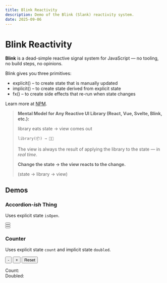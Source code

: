 ```yaml
---
title: Blink Reactivity
description: Demo of the Blink (Slank) reactivity system.
date: 2025-09-06
---
```


# Blink Reactivity

**Blink** is a dead-simple reactive signal system for JavaScript — no tooling, no build steps, no opinions.

Blink gives you three primitives:

- explicit() – to create state that is manually updated
- implicit() – to create state derived from explicit state
- fx() – to create side effects that re-run when state changes

Learn more at [NPM](https://www.npmjs.com/package/slank).

> **Mental Model for Any Reactive UI Library (React, Vue, Svelte, Blink, etc.):**
>
> library eats state → view comes out
>
> ```
> library(📦) → 💩👀
> ```
>
> The view is always the result of applying the library to the state — in _real time_.
>
> **Change the state → the view reacts to the change.**
>
> (state → library → view)

<style>
  .accordion [data-panel] {
    padding-block: var(--size-0-5);
    padding-inline: var(--size);
  }
</style>

<script type="module" src="/static/js/apps/accordion.js"></script>

<!-- You can add multiple instances on the same page -->

<div class="outer">
  <div class="inner" style="width: unset; --inner-padding-block: var(--size)">
    <div class="flow">
      <h2>Demos</h2>
      <h3>Accordion<em>-ish</em> Thing</h3>
      <p>Uses explicit state <code>isOpen</code>.</p>
      <div class="accordion" data-scope>
        <button data-toggle aria-expanded="false"></button>
        <div data-panel hidden>
          <p>First instance. Independent state.</p>
        </div>
      </div>
      <div class="accordion" data-scope>
        <button data-toggle aria-expanded="false"></button>
        <div data-panel hidden>
          <p>Second instance. Independent state.</p>
        </div>
      </div>
      <div class="accordion" data-scope>
        <button data-toggle aria-expanded="false"></button>
        <div data-panel hidden>
          <p>Third instance. Independent state.</p>
        </div>
      </div>
    </div>
  </div>
</div>

<script type="module" src="/static/js/apps/counter.js"></script>

<div class="outer">
  <div class="inner" style="width: unset; --inner-padding-block: var(--size)">
    <div class="flow">
      <h3>Counter</h3>
      <p>Uses explicit state <code>count</code> and implicit state <code>doubled</code>.</p>
      <div class="counter">
        <button data-decrement>-</button>
        <button data-increment>+</button>
        <button data-reset>Reset</button>
        <p>Count: <span data-counter-value></span></br>
        Doubled: <span data-counter-doubled></span></p>
      </div>
    </div>
  <div>
</div>
